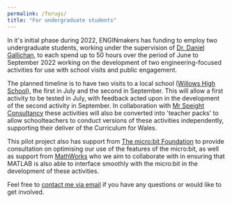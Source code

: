 ```yaml
---
permalink: /forugs/
title: "For undergraduate students"
---
```


In it's initial phase during 2022, ENGINmakers has funding to employ two undergraduate students, working under the supervision of [Dr. Daniel Gallichan](https://www.cardiff.ac.uk/people/view/507850-gallichan-daniel), to each spend up to 50 hours over the period of June to September 2022 working on the development of two engineering-focused activities for use with school visits and public engagement. 

The planned timeline is to have two visits to a local school ([Willows High School](https://www.willowshigh.co.uk/)), the first in July and the second in September. This will allow a first activity to be tested in July, with feedback acted upon in the development of the second activity in September. In collaboration with [Mr Speight Consultancy](https://www.mrspeightconsultancy.com/) these activities will also be converted into 'teacher packs' to allow schoolteachers to conduct versions of these activities independently, supporting their deliver of the Curriculum for Wales.

This pilot project also has support from [The micro:bit Foundation](https://microbit.org/about/) to provide consultation on optimising our use of the features of the micro:bit, as well as support from [MathWorks](https://uk.mathworks.com/) who we aim to collaborate with in ensuring that MATLAB is also able to interface smoothly with the micro:bit in the development of these activities.

Feel free to [contact me via email](mailto:gallichand@cardiff.ac.uk) if you have any questions or would like to get involved.